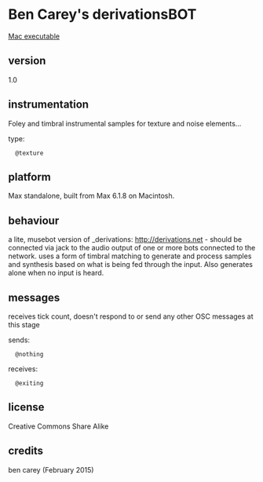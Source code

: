 # Ben Carey's derivationsBOT #

[Mac executable](https://www.sfu.ca/musebots/Musebot_Test_Suite/Musebots/Noise_Texture_Non-beat_generators/_derivationsBOT.zip)

## version ##

1.0

## instrumentation ##

Foley and timbral instrumental samples for texture and noise elements...

type:

      @texture

## platform ##

Max standalone, built from Max 6.1.8 on Macintosh.

## behaviour ##

a lite, musebot version of _derivations: http://derivations.net - should be connected via jack to the audio output of one or more bots connected to the network. uses a form of timbral matching to generate and process samples and synthesis based on what is being fed through the input. Also generates alone when no input is heard.

## messages ##

receives tick count, doesn't respond to or send any other OSC messages at this stage

sends:

      @nothing

receives:

      @exiting

## license ##

Creative Commons Share Alike

## credits ##

ben carey (February 2015)
